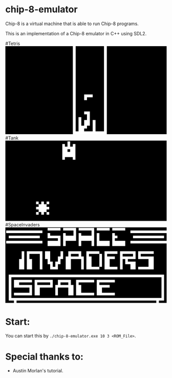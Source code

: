 # chip-8-emulator
Chip-8 is a virtual machine that is able to run Chip-8 programs.

This is an implementation of a Chip-8 emulator in C++ using SDL2.

#Tetris
![Tetris](img/img1.png "Tetris")
#Tank
![Tetris](img/img2.png "Tank")
#SpaceInvaders
![Tetris](img/img3.png "SpaceInvaders")

# Start:
You can start this by ``./chip-8-emulator.exe 10 3 <ROM_File>``.
# Special thanks to:
* Austin Morlan's tutorial.

